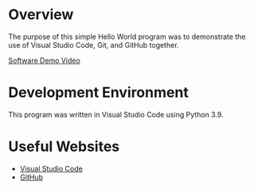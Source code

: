 # Overview

The purpose of this simple Hello World program was to demonstrate the use of Visual Studio Code, Git, and GitHub together.

[Software Demo Video](https://youtu.be/jNmCBRZEzBQ)

# Development Environment

This program was written in Visual Studio Code using Python 3.9.

# Useful Websites

* [Visual Studio Code](https://code.visualstudio.com/)
* [GitHub](https://github.com/)